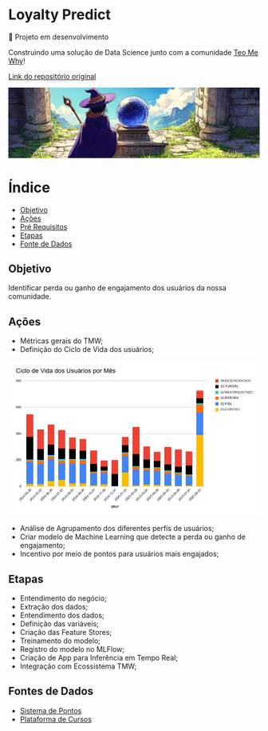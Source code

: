 # Loyalty Predict

🔄 Projeto em desenvolvimento

Construindo uma solução de Data Science junto com a comunidade [Teo Me Why](https://teomewhy.org/)!

[Link do repositório original](https://github.com/TeoMeWhy/loyalty-predict)

<img src="img/loyalty_predict_canva.png">


# Índice

- [Objetivo](#objetivo)
- [Ações](#ações)
- [Pré Requisitos](#pré-requisitos)
- [Etapas](#etapas)
- [Fonte de Dados](#fontes-de-dados)


## Objetivo

Identificar perda ou ganho de engajamento dos usuários da nossa comunidade.

## Ações

- Métricas gerais do TMW;
- Definição do Ciclo de Vida dos usuários;

<img src="img/Ciclo-de-Vida-do-Cliente-por-Mes.png">

- Análise de Agrupamento dos diferentes perfís de usuários;
- Criar modelo de Machine Learning que detecte a perda ou ganho de engajamento;
- Incentivo por meio de pontos para usuários mais engajados;

## Etapas

- Entendimento do negócio;
- Extração dos dados;
- Entendimento dos dados;
- Definição das variáveis;
- Criação das Feature Stores;
- Treinamento do modelo;
- Registro do modelo no MLFlow;
- Criação de App para Inferência em Tempo Real;
- Integração com Ecossistema TMW;

## Fontes de Dados

- [Sistema de Pontos](https://www.kaggle.com/datasets/teocalvo/teomewhy-loyalty-system)
- [Plataforma de Cursos](https://www.kaggle.com/datasets/teocalvo/teomewhy-education-platform)